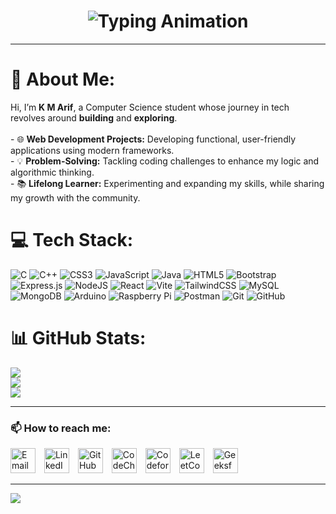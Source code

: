 <h1 align="center">
  <img src="https://readme-typing-svg.herokuapp.com?size=30&duration=4000&lines=Hi%2C+I'm+Arif" alt="Typing Animation" />
</h1>

---

# 💫 About Me:
Hi, I’m **K M Arif**, a Computer Science student whose journey in tech revolves around **building** and **exploring**.<br><br>- 🌐 **Web Development Projects:** Developing functional, user-friendly applications using modern frameworks.  <br>- 💡 **Problem-Solving:** Tackling coding challenges to enhance my logic and algorithmic thinking.  <br>- 📚 **Lifelong Learner:** Experimenting and expanding my skills, while sharing my growth with the community. 

# 💻 Tech Stack:
![C](https://img.shields.io/badge/c-%2300599C.svg?style=for-the-badge&logo=c&logoColor=white) ![C++](https://img.shields.io/badge/c++-%2300599C.svg?style=for-the-badge&logo=c%2B%2B&logoColor=white) ![CSS3](https://img.shields.io/badge/css3-%231572B6.svg?style=for-the-badge&logo=css3&logoColor=white) ![JavaScript](https://img.shields.io/badge/javascript-%23323330.svg?style=for-the-badge&logo=javascript&logoColor=%23F7DF1E) ![Java](https://img.shields.io/badge/java-%23ED8B00.svg?style=for-the-badge&logo=openjdk&logoColor=white) ![HTML5](https://img.shields.io/badge/html5-%23E34F26.svg?style=for-the-badge&logo=html5&logoColor=white) ![Bootstrap](https://img.shields.io/badge/bootstrap-%238511FA.svg?style=for-the-badge&logo=bootstrap&logoColor=white) ![Express.js](https://img.shields.io/badge/express.js-%23404d59.svg?style=for-the-badge&logo=express&logoColor=%2361DAFB) ![NodeJS](https://img.shields.io/badge/node.js-6DA55F?style=for-the-badge&logo=node.js&logoColor=white) ![React](https://img.shields.io/badge/react-%2320232a.svg?style=for-the-badge&logo=react&logoColor=%2361DAFB) ![Vite](https://img.shields.io/badge/vite-%23646CFF.svg?style=for-the-badge&logo=vite&logoColor=white) ![TailwindCSS](https://img.shields.io/badge/tailwindcss-%2338B2AC.svg?style=for-the-badge&logo=tailwind-css&logoColor=white) ![MySQL](https://img.shields.io/badge/mysql-4479A1.svg?style=for-the-badge&logo=mysql&logoColor=white) ![MongoDB](https://img.shields.io/badge/MongoDB-%234ea94b.svg?style=for-the-badge&logo=mongodb&logoColor=white) ![Arduino](https://img.shields.io/badge/-Arduino-00979D?style=for-the-badge&logo=Arduino&logoColor=white) ![Raspberry Pi](https://img.shields.io/badge/-Raspberry_Pi-C51A4A?style=for-the-badge&logo=Raspberry-Pi) ![Postman](https://img.shields.io/badge/Postman-FF6C37?style=for-the-badge&logo=postman&logoColor=white) ![Git](https://img.shields.io/badge/git-%23F05033.svg?style=for-the-badge&logo=git&logoColor=white) ![GitHub](https://img.shields.io/badge/github-%23121011.svg?style=for-the-badge&logo=github&logoColor=white)

# 📊 GitHub Stats:
![](https://github-readme-stats.vercel.app/api?username=kmarif2006&theme=dark&hide_border=false&include_all_commits=true&count_private=true)<br/>
![](https://github-readme-streak-stats.herokuapp.com/?user=kmarif2006&theme=dark&hide_border=false)<br/>
![](https://github-readme-stats.vercel.app/api/top-langs/?username=kmarif2006&theme=dark&hide_border=false&include_all_commits=true&count_private=true&layout=compact)

---

### 📫 How to reach me:
<p align="left">
  <a href="mailto:arifkmofficial@gmail.com"><img src="https://img.icons8.com/ios/452/apple-mail.png" alt="Email" width="40" height="40" style="margin-right: 10px;" /></a>
  <a href="https://www.linkedin.com/in/arif-k-m-5b4558326/"><img src="https://img.icons8.com/ios/452/linkedin.png" alt="LinkedIn" width="40" height="40" style="margin-right: 10px;" /></a>
  <a href="https://github.com/kmarif2006"><img src="https://img.icons8.com/ios/452/github.png" alt="GitHub" width="40" height="40" style="margin-right: 10px;" /></a>
  <a href="https://www.codechef.com/users/arifkm2006"><img src="https://img.icons8.com/ios/452/codechef.png" alt="CodeChef" width="40" height="40" style="margin-right: 10px;" /></a>
  <a href="https://codeforces.com/profile/arifkm2006"><img src="https://img.icons8.com/ios/452/code-forces.png" alt="Codeforces" width="40" height="40" style="margin-right: 10px;" /></a>
  <a href="https://leetcode.com/u/kmarif/"><img src="https://img.icons8.com/ios/452/leet-code.png" alt="LeetCode" width="40" height="40" style="margin-right: 10px;" /></a>
  <a href="https://auth.geeksforgeeks.org/user/kma2006"><img src="https://img.icons8.com/ios/452/geeks-for-geeks.png" alt="GeeksforGeeks" width="40" height="40" style="margin-right: 10px;" /></a>
</p>

---

[![](https://visitcount.itsvg.in/api?id=kmarif2006&icon=0&color=0)](https://visitcount.itsvg.in)

<!-- Proudly created with GPRM ( https://gprm.itsvg.in ) -->

